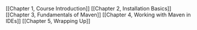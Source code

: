[[Chapter 1, Course Introduction]]
[[Chapter 2, Installation Basics]]
[[Chapter 3, Fundamentals of Maven]]
[[Chapter 4, Working with Maven in IDEs]]
[[Chapter 5, Wrapping Up]]